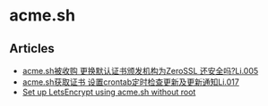 # acme.sh

## Articles
* [acme.sh被收购 更换默认证书颁发机构为ZeroSSL 还安全吗?Li.005](https://lizicai.com/p/acme.sh%E8%A2%AB%E6%94%B6%E8%B4%AD-%E6%9B%B4%E6%8D%A2%E9%BB%98%E8%AE%A4%E8%AF%81%E4%B9%A6%E9%A2%81%E5%8F%91%E6%9C%BA%E6%9E%84%E4%B8%BAzerossl-%E8%BF%98%E5%AE%89%E5%85%A8%E5%90%97li.005/)
* [acme.sh获取证书 设置crontab定时检查更新及更新通知Li.017](https://zhuanlan.zhihu.com/p/393423092)
* [Set up LetsEncrypt using acme.sh without root](https://gist.github.com/lachesis/943769f3fac740d5848352752ac08741)

